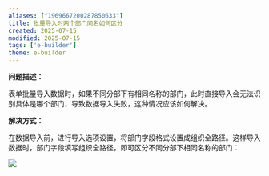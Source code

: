 ```yaml
---
aliases: ["1969667200287850633"]
title: 批量导入时两个部门同名如何区分
created: 2025-07-15
modified: 2025-07-15
tags: ['e-builder']
theme: e-builder
---
```


**问题描述：**

表单批量导入数据时，如果不同分部下有相同名称的部门，此时直接导入会无法识别具体是哪个部门，导致数据导入失败，这种情况应该如何解决。

**解决方式：**

在数据导入前，进行导入选项设置，将部门字段格式设置成组织全路径。这样导入数据时，部门字段填写组织全路径，即可区分不同分部下相同名称的部门：

![](https://myhelpdoc.oss-cn-heyuan.aliyuncs.com/mdimages/8ec0b72e167a1c56897e48b10b847757.jpg)